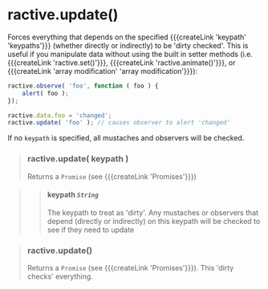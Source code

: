 # ractive.update()


Forces everything that depends on the specified {{{createLink 'keypath' 'keypaths'}}} (whether directly or indirectly) to be 'dirty checked'. This is useful if you manipulate data without using the built in setter methods (i.e. {{{createLink 'ractive.set()'}}}, {{{createLink 'ractive.animate()'}}}, or {{{createLink 'array modification' 'array modification'}}}):

```js
ractive.observe( 'foo', function ( foo ) {
	alert( foo );
});

ractive.data.foo = 'changed';
ractive.update( 'foo' ); // causes observer to alert 'changed'
```

If no `keypath` is specified, all mustaches and observers will be checked.


> ### ractive.update( keypath )
> Returns a `Promise` (see {{{createLink 'Promises'}}})

> > #### **keypath** *`String`*
> > The keypath to treat as 'dirty'. Any mustaches or observers that depend (directly or indirectly) on this keypath will be checked to see if they need to update


> ### ractive.update()
> Returns a `Promise` (see {{{createLink 'Promises'}}}). This 'dirty checks' everything.
